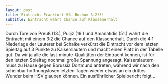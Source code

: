 ```yaml
---
layout: post
title: Eintracht Frankfurt-VfL Bochum 3:2!!!
subtitle: Eintracht wahrt Chance auf Klassenerhalt
---
```


Durch Tore von Preuß (13.), Puljiz (19.) und Amanatidis (51.) wahrt die Eintracht mit einem 3:2 die Chance auf den Klassenerhalt. Durch die 4:1 Niederlage der Lauterer bei Schalke verkürzt die Eintracht vor dem letzten Spieltag auf 3 Punkte zu Kaiserslautern und macht einen Platz in der Tabelle gut. Da wir ja alle die last-minute-Qualitäten der Eintracht kennen, ist für den letzten Spieltag nochmal große Spannung angesagt. Kaiserslautern muss zu Hause gegen Borussia Dortmund antreten, während wir nach den scheinbar hoffnungslosen letzten Tagen wieder etwas an ein drittes Wunder beim HSV glauben können. Ein ausführlicher Spielbericht folgt...


